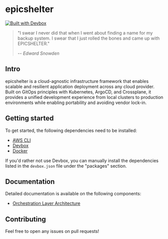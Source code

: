 # epicshelter

[![Built with Devbox](https://www.jetify.com/img/devbox/shield_moon.svg)](https://www.jetify.com/devbox/docs/contributor-quickstart/)

> "I swear I never did that when I went about finding a name for my backup system. I swear that I just rolled the bones and came up with EPICSHELTER."
>
> -- <cite>Edward Snowden</cite>

## Intro

epicshelter is a cloud-agnostic infrastructure framework that enables scalable and resilient application deployment across any cloud provider. Built on GitOps principles with Kubernetes, ArgoCD, and Crossplane, it provides a unified development experience from local clusters to production environments while enabling portability and avoiding vendor lock-in.

## Getting started

To get started, the following dependencies need to be installed:

- [AWS CLI](https://docs.aws.amazon.com/cli/latest/userguide/getting-started-install.html)
- [Devbox](https://www.jetify.com/docs/devbox/)
- [Docker](https://docs.docker.com/manuals/)

If you'd rather not use Devbox, you can manually install the dependencies listed in the `devbox.json` file under the "packages" section.

## Documentation

Detailed documentation is available on the following components:

- [Orchestration Layer Architecture](docs/orchestration-layer-architecture.md)

## Contributing

Feel free to open any issues on pull requests!

